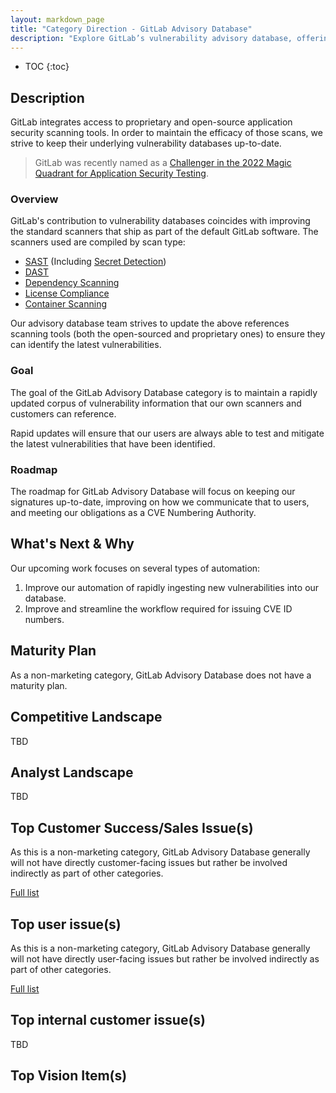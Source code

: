 ```yaml
---
layout: markdown_page
title: "Category Direction - GitLab Advisory Database"
description: "Explore GitLab’s vulnerability advisory database, offering detailed information on known security risks and mitigations for proactive software protection."
---
```


- TOC
{:toc}

## Description
GitLab integrates access to proprietary and open-source application security
scanning tools. In order to maintain the efficacy of those scans, we strive to
keep their underlying vulnerability databases up-to-date.

> GitLab was recently named as a [Challenger in the 2022 Magic Quadrant for Application Security Testing](https://page.gitlab.com/resources-report-gartner-magic-quadrant-ast-2023.html).

### Overview
GitLab's contribution to vulnerability databases coincides with improving the standard scanners that ship as part of the default GitLab software. The scanners used are compiled by scan type:
* [SAST](https://docs.gitlab.com/ee/user/application_security/sast/#supported-languages-and-frameworks) (Including [Secret Detection](https://docs.gitlab.com/ee/user/application_security/sast/#secret-detection))
* [DAST](https://docs.gitlab.com/ee/user/application_security/dast/#overview)
* [Dependency Scanning](https://docs.gitlab.com/ee/user/application_security/dependency_scanning/#supported-languages-and-package-managers)
* [License Compliance](https://docs.gitlab.com/ee/user/compliance/license_compliance/index.html#supported-languages-and-package-managers)
* [Container Scanning](https://docs.gitlab.com/ee/user/application_security/container_scanning/#overview)

Our advisory database team strives to update the above references scanning
tools (both the open-sourced and proprietary ones) to ensure they can identify
the latest vulnerabilities.

### Goal
The goal of the GitLab Advisory Database category is to maintain a rapidly
updated corpus of vulnerability information that our own scanners and customers
can reference.

Rapid updates will ensure that our users are always able to test and mitigate
the latest vulnerabilities that have been identified.

### Roadmap
The roadmap for GitLab Advisory Database will focus on keeping our signatures up-to-date,
improving on how we communicate that to users, and meeting our obligations as a
CVE Numbering Authority.

## What's Next & Why

Our upcoming work focuses on several types of automation:

1. Improve our automation of rapidly ingesting new vulnerabilities into our
database.
1. Improve and streamline the workflow required for issuing CVE ID numbers.

## Maturity Plan
As a non-marketing category, GitLab Advisory Database does not have a maturity plan.

## Competitive Landscape
TBD

## Analyst Landscape
TBD

## Top Customer Success/Sales Issue(s)
As this is a non-marketing category, GitLab Advisory Database generally will not have directly customer-facing issues but rather be
involved indirectly as part of other categories.

[Full list](https://gitlab.com/groups/gitlab-org/-/issues?state=opened&sort=milestone&label_name%5B%5D=customer&label_name%[]=Category%3AVulnerability%20Database)

## Top user issue(s)
As this is a non-marketing category, GitLab Advisory Database generally will not have directly user-facing issues but rather be
involved indirectly as part of other categories.

[Full list](https://gitlab.com/groups/gitlab-org/-/issues?scope=all&utf8=%E2%9C%93&state=opened&label_name[]=Category%3AVulnerability%20Database)

## Top internal customer issue(s)
TBD

## Top Vision Item(s)
